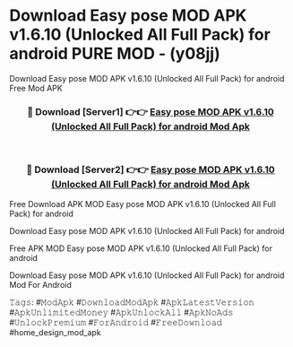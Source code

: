 # Download Easy pose MOD APK v1.6.10 (Unlocked All Full Pack) for android PURE MOD - (y08jj)
Download Easy pose MOD APK v1.6.10 (Unlocked All Full Pack) for android Free Mod APK

<div align="center">
<h3>🔴 Download [Server1] 👉👉 <a href="https://apk-comot.site?title=Easy_pose_MOD_APK_v1.6.10_(Unlocked_All_Full_Pack)_for_android">Easy pose MOD APK v1.6.10 (Unlocked All Full Pack) for android Mod Apk</a></h3><br>

<h3>🔴 Download [Server2] 👉👉 <a href="https://apk-comot.site?title=Easy_pose_MOD_APK_v1.6.10_(Unlocked_All_Full_Pack)_for_android">Easy pose MOD APK v1.6.10 (Unlocked All Full Pack) for android Mod Apk</a></h3>
</div>


Free Download APK MOD Easy pose MOD APK v1.6.10 (Unlocked All Full Pack) for android

Download Easy pose MOD APK v1.6.10 (Unlocked All Full Pack) for android 

Free APK MOD Easy pose MOD APK v1.6.10 (Unlocked All Full Pack) for android 

Download Easy pose MOD APK v1.6.10 (Unlocked All Full Pack) for android Mod For Android

𝚃𝚊𝚐𝚜: #𝙼𝚘𝚍𝙰𝚙𝚔 #𝙳𝚘𝚠𝚗𝚕𝚘𝚊𝚍𝙼𝚘𝚍𝙰𝚙𝚔 #𝙰𝚙𝚔𝙻𝚊𝚝𝚎𝚜𝚝𝚅𝚎𝚛𝚜𝚒𝚘𝚗 #𝙰𝚙𝚔𝚄𝚗𝚕𝚒𝚖𝚒𝚝𝚎𝚍𝙼𝚘𝚗𝚎𝚢 #𝙰𝚙𝚔𝚄𝚗𝚕𝚘𝚌𝚔𝙰𝚕𝚕 #𝙰𝚙𝚔𝙽𝚘𝙰𝚍𝚜 #𝚄𝚗𝚕𝚘𝚌𝚔𝙿𝚛𝚎𝚖𝚒𝚞𝚖 #𝙵𝚘𝚛𝙰𝚗𝚍𝚛𝚘𝚒𝚍 #𝙵𝚛𝚎𝚎𝙳𝚘𝚠𝚗𝚕𝚘𝚊𝚍 #home_design_mod_apk